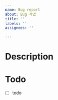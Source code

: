 ```yaml
---
name: Bug report
about: Bug 작업
title: ''
labels: ''
assignees: ''

---
```


# Description

# Todo
- [ ] todo
